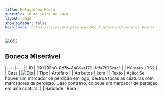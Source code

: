 ```yaml
---
title: Mutação em Massa
subtitle: 10 de julho de 2020
layout: page
show_sidebar: false
hero_image: https://print-and-play.asmodee.fun/images/keyforge_banner.jpg
---
```


![052](https://cdn.keyforgegame.com/media/card_front/pt/479_052_JFPVJ8W9JQ9H_pt.png)

## Boneca Miserável

|----|----|
| ID | 291286b0-8d7b-4a69-a170-14fa7f05cac1 |
| Número | 052 |
| Casa | ![Dis](https://archonarcana.com/images/thumb/e/e8/Dis.png/22px-Dis.png "Dis") |
| Tipo | Artefato |
| Atributos | Item |
| Texto | Ação: Se houver um marcador de perdição em jogo, destrua todas as criaturas com marcadores de perdição. Caso contrário, coloque um marcador de perdição em uma criatura. |
| Raridade | Rara |
